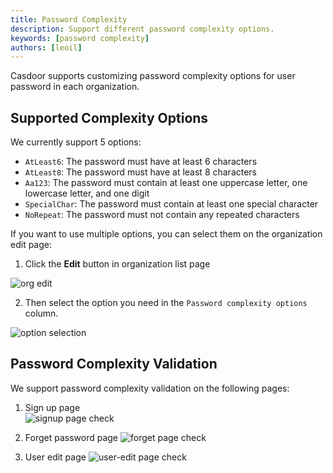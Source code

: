 ```yaml
---
title: Password Complexity
description: Support different password complexity options.
keywords: [password complexity]
authors: [leoil]
---
```


Casdoor supports customizing password complexity options for user password in each organization.

## Supported Complexity Options

We currently support 5 options:

  - `AtLeast6`: The password must have at least 6 characters
  - `AtLeast8`: The password must have at least 8 characters
  - `Aa123`: The password must contain at least one uppercase letter, one lowercase letter, and one digit
  - `SpecialChar`: The password must contain at least one special character
  - `NoRepeat`: The password must not contain any repeated characters

If you want to use multiple options, you can select them on the organization edit page:

1. Click the **Edit** button in organization list page

![org edit](/img/organization/password_complexity/org_edit.png)

2. Then select the option you need in the `Password complexity options`  column.

![option selection](/img/organization/password_complexity/select_password_option.png)


##  Password Complexity Validation

We support password complexity validation on the following pages:

1. Sign up page    
    ![signup page check](/img/organization/password_complexity/sign_up_demo.gif)

2. Forget password page
    ![forget page check](/img/organization/password_complexity/forget_demo.gif)

3. User edit page
    ![user-edit page check](/img/organization/password_complexity/user_edit_demo.gif)



